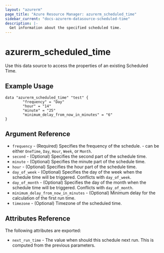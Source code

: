 ```yaml
---
layout: "azurerm"
page_title: "Azure Resource Manager: azurerm_scheduled_time"
sidebar_current: "docs-azurerm-datasource-scheduled-time"
description: |-
  Get information about the specified scheduled time.
---
```


# azurerm\_scheduled\_time

Use this data source to access the properties of an existing Scheduled Time.

## Example Usage

```hcl
data "azurerm_scheduled_time" "test" {
        "frequency" = "Day"
        "hour" = "14"
        "minute" = "25"
        "minimum_delay_from_now_in_minutes" = "6"
}
```

## Argument Reference

* `frequency` - (Required) Specifies the frequency of the schedule. - can be either `OneTime`, `Day`, `Hour`, `Week`, or `Month`.
* `second` - (Optional) Specifies the second part of the schedule time.
* `minute` - (Optional) Specifies the minute part of the schedule time.
* `hour` - (Optional) Specifies the hour part of the schedule time.
* `day_of_week` - (Optional) Specifies the day of the week when the schedule time will be triggered. Conflicts with `day_of_week`.
* `day_of_month` - (Optional) Specifies the day of the month when the schedule time will be triggered. Conflicts with `day_of_month`.
* `minimum_delay_from_now_in_minutes` - (Optional) Minimum delay for the calculation of the first run time.
* `timezone` - (Optional) Timezone of the scheduled time.

## Attributes Reference

The following attributes are exported:
* `next_run_time` - The value when should this schedule next run. This is computed from the previous parameters.
